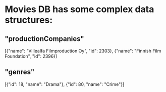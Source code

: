 # Movies DB has some complex data structures:

## "productionCompanies"

[{"name": "Villealfa Filmproduction Oy", "id": 2303}, {"name": "Finnish Film Foundation", "id": 2396}]

## "genres"

[{"id": 18, "name": "Drama"}, {"id": 80, "name": "Crime"}]
